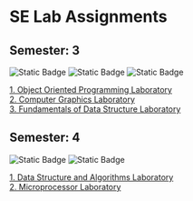 # SE Lab Assignments

## Semester: 3

![Static Badge](https://img.shields.io/badge/Object%20Oriented%20Programming-yellow)
![Static Badge](https://img.shields.io/badge/Computer%20Graphics%20-red)
![Static Badge](https://img.shields.io/badge/Fundamentals%20of%20Datasturctures-orange)

<!--
<div id="badges" style="display: flex; justify-content: center;">
      <img src="https://img.shields.io/badge/Object Oriented Programming-green?style=for-the-badge&" alt="OOP Badge" />
      <img src="https://img.shields.io/badge/Computer Graphics-yellow?style=for-the-badge&" alt="CG Badge" />
  <img src="https://img.shields.io/badge/Fundamentals of Data Structure-brown?style=for-the-badge&" alt="FDS Badge" />
</div>
-->

<a href="https://github.com/ninad-moree/SE-Lab-Work/tree/main/SE%20Sem-3/OOP%20Assignments">
      1. Object Oriented Programming Laboratory
</a>

<br />

<a href="https://github.com/ninad-moree/SE-Lab-Work/tree/main/SE%20Sem-3/CG%20Assignments">
      2. Computer Graphics Laboratory
</a>

<br />

<a href="https://github.com/ninad-moree/SE-Lab-Work/tree/main/SE%20Sem-3/DSL%20Assignments">
      3. Fundamentals of Data Structure Laboratory
</a>


## Semester: 4

![Static Badge](https://img.shields.io/badge/Datasturctures%20and%20Algorithms-green)
![Static Badge](https://img.shields.io/badge/Microprocessor-brown)

<!--
<div id="badges" style="display: flex; justify-content: center;">
      <img src="https://img.shields.io/badge/Advanced Data Structures-orange?style=for-the-badge&" alt="DSA Badge" />
      <img src="https://img.shields.io/badge/Microprocessor-red?style=for-the-badge&" alt="MP Badge" />  
</div>
-->

<a href="https://github.com/ninad-moree/SE-Lab-Work/tree/main/SE%20Sem-4/DSA">
      1. Data Structure and Algorithms Laboratory
</a>

<br />

<a href="https://github.com/ninad-moree/SE-Lab-Work/tree/main/SE%20Sem-4/MP">
      2. Microprocessor Laboratory
</a>


